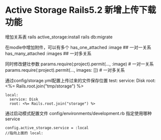 # Active Storage Rails5.2 新增上传下载功能

增加关系表
rails active_storage:install
rails db:migrate

在modle中增加附件，可以有多个
has_one_attached :image  ## 一对一关系
has_many_attached :images  ## 一对多关系

同时修改健壮参数
params.require(:project).permit(..., :image)   # 一对一关系
params.require(:project).permit(..., images: [])   # 一对多关系

通过config/storage.yml配置上传过来的文件保存位置
    test:
      service: Disk
      root: <%= Rails.root.join("tmp/storage") %>

    local:
      service: Disk
      root: <%= Rails.root.join("storage") %>

通过启动模式配置文件 config/environments/development.rb 指定使用哪种 service
  
    config.active_storage.service = :local
    //指向上面的 local:
